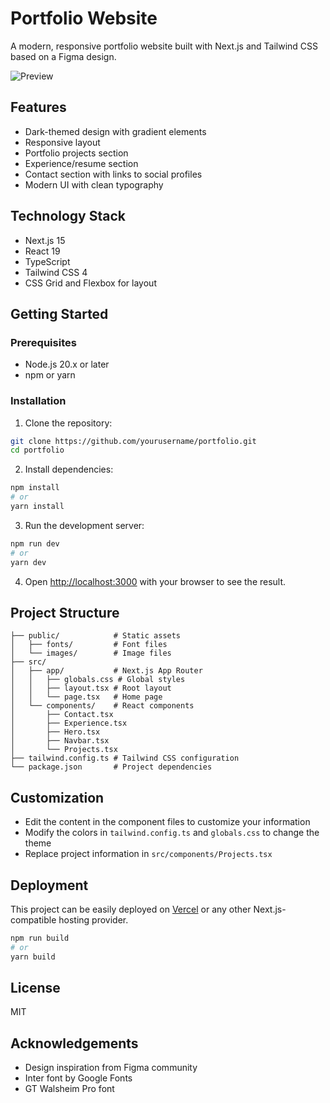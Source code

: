# Portfolio Website

A modern, responsive portfolio website built with Next.js and Tailwind CSS based on a Figma design.

![Preview](preview.png)

## Features

- Dark-themed design with gradient elements
- Responsive layout
- Portfolio projects section
- Experience/resume section
- Contact section with links to social profiles
- Modern UI with clean typography

## Technology Stack

- Next.js 15
- React 19
- TypeScript
- Tailwind CSS 4
- CSS Grid and Flexbox for layout

## Getting Started

### Prerequisites

- Node.js 20.x or later
- npm or yarn

### Installation

1. Clone the repository:

```bash
git clone https://github.com/yourusername/portfolio.git
cd portfolio
```

2. Install dependencies:

```bash
npm install
# or
yarn install
```

3. Run the development server:

```bash
npm run dev
# or
yarn dev
```

4. Open [http://localhost:3000](http://localhost:3000) with your browser to see the result.

## Project Structure

```
├── public/            # Static assets
│   ├── fonts/         # Font files
│   └── images/        # Image files
├── src/
│   ├── app/           # Next.js App Router
│   │   ├── globals.css # Global styles
│   │   ├── layout.tsx # Root layout
│   │   └── page.tsx   # Home page
│   └── components/    # React components
│       ├── Contact.tsx
│       ├── Experience.tsx
│       ├── Hero.tsx
│       ├── Navbar.tsx
│       └── Projects.tsx
├── tailwind.config.ts # Tailwind CSS configuration
└── package.json       # Project dependencies
```

## Customization

- Edit the content in the component files to customize your information
- Modify the colors in `tailwind.config.ts` and `globals.css` to change the theme
- Replace project information in `src/components/Projects.tsx`

## Deployment

This project can be easily deployed on [Vercel](https://vercel.com/) or any other Next.js-compatible hosting provider.

```bash
npm run build
# or
yarn build
```

## License

MIT

## Acknowledgements

- Design inspiration from Figma community
- Inter font by Google Fonts
- GT Walsheim Pro font
